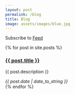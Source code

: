 ```yaml
---
layout: post
permalink: /blog
title: Blog
image: assets/images/blue.jpg
---
```

<div class="notice">Subscribe to <a href="{{ site.baseurl }}/feed" target="_blank">Feed</a></div>

{% for post in site.posts %}
<article>
  <h3><a href="{{ post.url | prepend: site.baseurl | prepend: site.url }}">{{ post.title }}</a></h3>
  <p>{{ post.description }}</p>
  <cite>{{ post.date | date_to_string }}</cite>
</article>
{% endfor %}